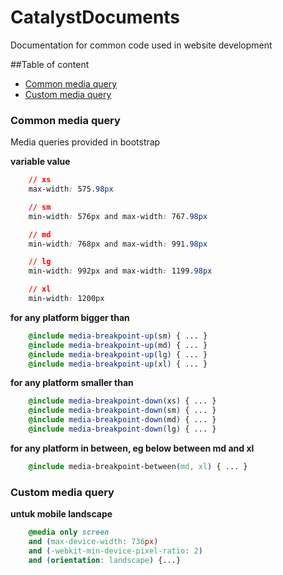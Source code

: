 # CatalystDocuments
Documentation for common code used in website development

##Table of content
* [Common media query](#common-media-query)
* [Custom media query](#custom-media-query)

### Common media query
Media queries provided in bootstrap

**variable value**
```css
    // xs
    max-width: 575.98px

    // sm
    min-width: 576px and max-width: 767.98px

    // md
    min-width: 768px and max-width: 991.98px

    // lg
    min-width: 992px and max-width: 1199.98px

    // xl
    min-width: 1200px
```
**for any platform bigger than**
```scss
    @include media-breakpoint-up(sm) { ... }
    @include media-breakpoint-up(md) { ... }
    @include media-breakpoint-up(lg) { ... }
    @include media-breakpoint-up(xl) { ... }
```
**for any platform smaller than**
```scss
    @include media-breakpoint-down(xs) { ... }
    @include media-breakpoint-down(sm) { ... }
    @include media-breakpoint-down(md) { ... }
    @include media-breakpoint-down(lg) { ... }
```
**for any platform in between, eg below between md and xl**
```css
    @include media-breakpoint-between(md, xl) { ... }
```

### Custom media query

**untuk mobile landscape**
```css
    @media only screen 
    and (max-device-width: 736px) 
    and (-webkit-min-device-pixel-ratio: 2)
    and (orientation: landscape) {...}
```